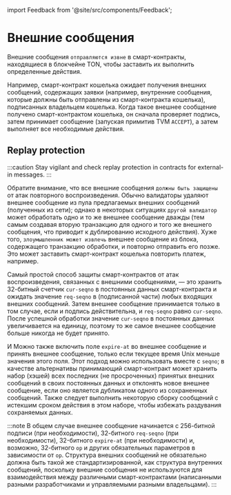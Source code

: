 import Feedback from '@site/src/components/Feedback';

# Внешние сообщения

Внешние сообщения `отправляются извне` в смарт-контракты, находящиеся в блокчейне TON, чтобы заставить их выполнить определенные действия.

Например, смарт-контракт кошелька ожидает получения внешних сообщений, содержащих заявки (например, внутренние сообщения, которые должны быть отправлены из смарт-контракта кошелька), подписанных владельцем кошелька. Когда такое внешнее сообщение получено смарт-контрактом кошелька, он сначала проверяет подпись, затем принимает сообщение (запуская примитив TVM `ACCEPT`), а затем выполняет все необходимые действия.

## Replay protection

:::caution
Stay vigilant and check replay protection in contracts for external-in messages.
:::

Обратите внимание, что все внешние сообщения `должны быть защищены` от атак повторного воспроизведения. Обычно валидаторы удаляют внешнее сообщение из пула предлагаемых внешних сообщений (полученных из сети); однако в некоторых ситуациях `другой валидатор` может обработать одно и то же внешнее сообщение дважды (тем самым создавая вторую транзакцию для одного и того же внешнего сообщения, что приводит к дублированию исходного действия). Хуже того, `злоумышленник может извлечь` внешнее сообщение из блока, содержащего транзакцию обработки, и повторно отправить его позже. Это может заставить смарт-контракт кошелька повторить платеж, например.

Самый простой способ защиты смарт-контрактов от атак воспроизведения, связанных с внешними сообщениями, — это хранить 32-битный счетчик `cur-seqno` в постоянных данных смарт-контракта и ожидать значение `req-seqno` в (подписанной части) любых входящих внешних сообщений. Затем внешнее сообщение принимается только в том случае, если и подпись действительна, и `req-seqno` равно `cur-seqno`. После успешной обработки значение `cur-seqno` в постоянных данных увеличивается на единицу, поэтому то же самое внешнее сообщение больше никогда не будет принято.

И Можно также включить поле `expire-at` во внешнее сообщение и принять внешнее сообщение, только если текущее время Unix меньше значения этого поля. Этот подход можно использовать вместе с `seqno`; в качестве альтернативы принимающий смарт-контракт может хранить набор (хэшей) всех последних (не просроченных) принятых внешних сообщений в своих постоянных данных и отклонять новое внешнее сообщение, если оно является дубликатом одного из сохраненных сообщений. Также следует выполнить некоторую сборку сообщений с истекшим сроком действия в этом наборе, чтобы избежать раздувания сохраняемых данных.

:::note
В общем случае внешнее сообщение начинается с 256-битной подписи (при необходимости), 32-битного `req-seqno` (при необходимости), 32-битного `expire-at` (при необходимости) и, возможно, 32-битного `op` и других обязательных параметров в зависимости от `op`. Структура внешних сообщений не обязательно должна быть такой же стандартизированной, как структура внутренних сообщений, поскольку внешние сообщения не используются для взаимодействия между различными смарт-контрактами (написанными разными разработчиками и управляемыми разными владельцами).
:::

<Feedback />

